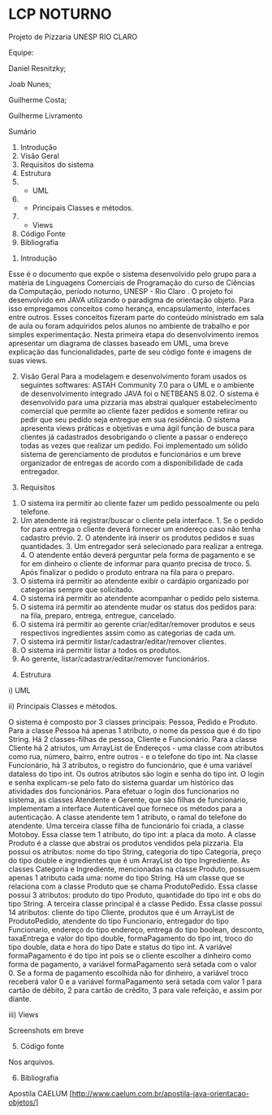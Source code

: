 # LCP NOTURNO 
Projeto de Pizzaria 
UNESP RIO CLARO 

Equipe: 

Daniel Resnitzky; 

Joab Nunes; 

Guilherme Costa; 

Guilherme Livramento 


Sumário 

1. Introdução 
2. Visão Geral 
3. Requisitos do sistema 
4. Estrutura 
  1. - UML 
  2. - Principais Classes e métodos. 
  3. - Views 
5. Código Fonte 
6. Bibliografia 

1) Introdução 

  Esse é o documento que expõe o sistema desenvolvido pelo grupo para a matéria de Linguagens Comerciais de Programação do curso de Ciências da Computação, período noturno, UNESP - Rio Claro . 
  O projeto foi desenvolvido em JAVA utilizando o paradigma de orientação objeto. Para isso empregamos conceitos como herança, encapsulamento, interfaces entre outros. Esses conceitos fizeram parte do conteúdo ministrado em sala de aula ou foram adquiridos pelos alunos no ambiente de trabalho e por simples experimentação. 
  Nesta primeira etapa do desenvolvimento iremos apresentar um diagrama de classes baseado em UML, uma breve explicação das funcionalidades, parte de seu código fonte e imagens de suas views. 

2) Visão Geral 
  Para a modelagem e desenvolvimento foram usados os  seguintes softwares: ASTAH Community 7.0 para o UML e o ambiente de desenvolvimento integrado JAVA foi o NETBEANS 8.02. 
  O sistema é desenvolvido para uma pizzaria mas abstrai qualquer estabelecimento comercial que permite ao cliente fazer pedidos e somente retirar ou pedir que seu pedido seja entregue em sua residência. 
O sistema apresenta views práticas e objetivas e uma ágil função de busca para clientes já cadastrados desobrigando o cliente a passar o endereço todas as vezes que realizar um pedido. Foi implementado um sólido sistema de gerenciamento de produtos e funcionários e um breve organizador de entregas de acordo com a disponibilidade de cada entregador. 


3) Requisitos 

1. O sistema ira permitir ao cliente fazer um pedido pessoalmente ou pelo telefone. 
  1. Um atendente irá registrar/buscar o cliente pela interface. 
    1. Se o pedido for para entrega o cliente deverá fornecer um endereço caso não tenha cadastro prévio. 
    2. O atendente irá inserir os produtos pedidos e suas quantidades. 
    3. Um entregador será selecionado para realizar a entrega. 
    4. O atendente então deverá perguntar pela forma de pagamento e se for em dinheiro o cliente de informar para quanto precisa de troco. 
    5. Após finalizar o pedido o produto entrara na fila para o preparo. 
2. O sistema irá permitir ao atendente exibir o cardápio organizado por categorias sempre que solicitado. 
3. O sistema irá permitir ao atendente acompanhar o pedido pelo sistema. 
4. O sistema irá permitir ao atendente mudar os status dos pedidos para: na fila, preparo, entrega, entregue, cancelado. 
5. O sistema irá permitir ao gerente criar/editar/remover produtos e seus respectivos ingredientes assim como as categorias de cada um. 
6. O sistema irá permitir listar/cadastrar/editar/remover clientes. 
7. O sistema irá permitir listar a todos os produtos. 
8. Ao gerente, listar/cadastrar/editar/remover funcionários. 

4) Estrutura 

i) UML 
	



ii) Principais Classes e métodos.

  O sistema é composto por 3 classes principais: Pessoa, Pedido e Produto.
  Para a classe Pessoa há apenas 1 atributo, o nome da pessoa que é do tipo String. 
  Há 2 classes-filhas de pessoa, Cliente e Funcionário. Para a classe Cliente há 2 atriutos, um ArrayList de Endereços - uma classe com atributos como rua, número, bairro, entre outros - e o telefone do tipo int. Na classe Funcionário, há 3 atributos, o registro do funcionário, que é uma variável dataless do tipo int. Os outros atributos são login e senha do tipo int. O login e senha explicam-se pelo fato do sistema guardar um histórico das atividades dos funcionários. Para efetuar o login dos funcionarios no sistema, as classes Atendente e Gerente, que são filhas de funcionário, implementam a interface Autenticável que fornece os métodos para a autenticação. A classe atendente tem 1 atributo, o ramal do telefone do atendente. Uma terceira classe filha de funcionário foi criada, a classe Motoboy. Essa classe tem 1 atributo, do tipo int: a placa da moto.
  A classe Produto é a classe que abstrai os produtos vendidos pela pizzaria. Ela possui os atributos: nome do tipo String, categoria do tipo Categoria, preço do tipo double e ingredientes que é um ArrayList do tipo Ingrediente. As classes Categoria e Ingrediente, mencionadas na classe Produto, possuem apenas 1 atributo cada uma: nome do tipo String.
  Há um classe que se relaciona com a classe Produto que se chama ProdutoPedido. Essa classe possui 3 atributos: produto do tipo Produto, quantidade do tipo int e obs do tipo String.
   A terceira classe principal é a classe Pedido. Essa classe possui 14 atributos: cliente do tipo Cliente, produtos que é um ArrayList de ProdutoPedido, atendente do tipo Funcionario, entregador do tipo Funcionario, endereço do tipo endereço, entrega do tipo boolean, desconto, taxaEntrega e valor do tipo double, formaPagamento do tipo int, troco do tipo double, data e hora do tipo Date e status do tipo int.
   A variável formaPagamento é do tipo int pois se o cliente escolher a dinheiro como forma de pagamento, a variável formaPagamento será setada com o valor 0. Se a forma de pagamento escolhida não for dinheiro, a variável troco receberá valor 0 e a variável formaPagamento será setada com valor 1 para cartão de débito, 2 para cartão de crédito, 3 para vale refeição, e assim por diante. 

iii) Views 

Screenshots em breve 

5) Código fonte 

Nos arquivos. 

6) Bibliografia 

Apostila CAELUM [http://www.caelum.com.br/apostila-java-orientacao-objetos/]

